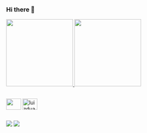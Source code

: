 ### Hi there 👋
<div>
 <div>
  <a href="https://github.com/luizduartecosta/">
  <img height="180em" src="https://github-readme-stats.vercel.app/api?username=luizduartecosta&show_icons=true&theme=github_dark&include_all_commits=true&count_private=true"/>
  <img height="180em" src="https://github-readme-stats.vercel.app/api/top-langs/?username=luizduartecosta&layout=compact&langs_count=16&theme=github_dark"/>
<div>

 ##
 
<div style="display: inline_block">
 <a href="https://dotnet.microsoft.com/en-us/download" alt="luizduartecosta-dotnet-corel"><img height="30" width="40" align="center"  src="https://cdn.jsdelivr.net/gh/devicons/devicon/icons/dotnetcore/dotnetcore-original.svg"/></a>
 <img align="center" alt="luizduartecosta-github" height="30" width="40" src="https://cdn.jsdelivr.net/gh/devicons/devicon/icons/github/github-original-wordmark.svg" />
</div> 
 
 ##
 
<div> 
  <a href="https://www.instagram.com/luiz_duartez/" target="_blank"><img src="https://img.shields.io/badge/-Instagram-%23E4405F?style=for-the-badge&logo=instagram&logoColor=white" target="_blank"></a>
  <a href = "mailto: luizduartecosta16@gmail.com"><img src="https://img.shields.io/badge/-Gmail-%23333?style=for-the-badge&logo=gmail&logoColor=white" target="_blank"></a>
</div>
<!--
**luizduartecosta/luizduartecosta** is a ✨ _special_ ✨ repository because its `README.md` (this file) appears on your GitHub profile.

Here are some ideas to get you started:

- 🔭 I’m currently working on ...
- 🌱 I’m currently learning ...
- 👯 I’m looking to collaborate on ...
- 🤔 I’m looking for help with ...
- 💬 Ask me about ...
- 📫 How to reach me: ...
- 😄 Pronouns: ...
- ⚡ Fun fact: ...
-->
